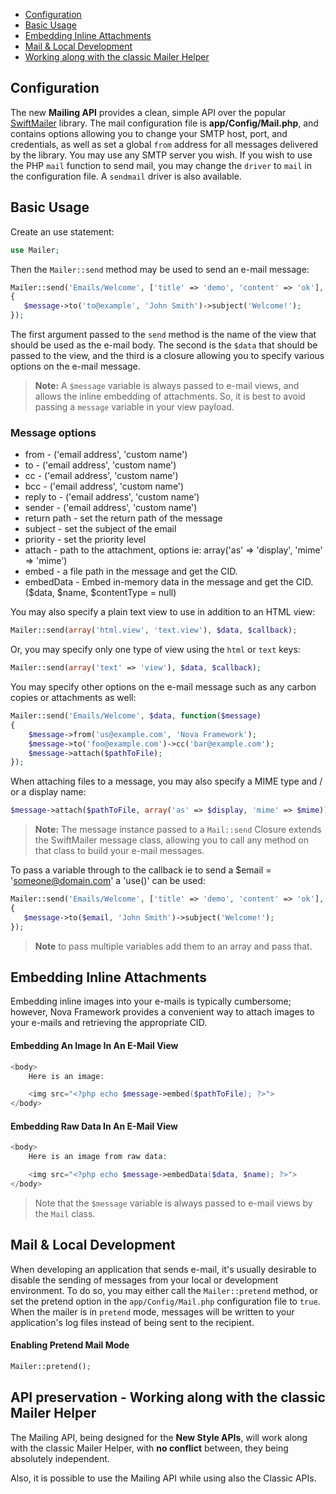 - [Configuration](#mailer-configuration)
- [Basic Usage](#mailer-basic-usage)
- [Embedding Inline Attachments](#embedding-inline-attachments)
- [Mail & Local Development](#mailer-and-local-development)
- [Working along with the classic Mailer Helper](#mailer-and-classic-helper)

<a name="mailer-configuration"></a>
## Configuration

The new **Mailing API** provides a clean, simple API over the popular [SwiftMailer](http://swiftmailer.org) library. The mail configuration file is **app/Config/Mail.php**, and contains options allowing you to change your SMTP host, port, and credentials, as well as set a global `from` address for all messages delivered by the library. You may use any SMTP server you wish. If you wish to use the PHP `mail` function to send mail, you may change the `driver` to `mail` in the configuration file. A `sendmail` driver is also available.

<a name="mailer-basic-usage"></a>
## Basic Usage

Create an use statement:

```php
use Mailer;
```

Then the `Mailer::send` method may be used to send an e-mail message:

```php
Mailer::send('Emails/Welcome', ['title' => 'demo', 'content' => 'ok'], function($message)
{
   $message->to('to@example', 'John Smith')->subject('Welcome!');
});
```
The first argument passed to the `send` method is the name of the view that should be used as the e-mail body. The second is the `$data` that should be passed to the view, and the third is a closure allowing you to specify various options on the e-mail message.

> **Note:** A `$message` variable is always passed to e-mail views, and allows the inline embedding of attachments. So, it is best to avoid passing a `message` variable in your view payload.

### Message options

* from - ('email address', 'custom name')
* to - ('email address', 'custom name')
* cc - ('email address', 'custom name')
* bcc - ('email address', 'custom name')
* reply to - ('email address', 'custom name')
* sender - ('email address', 'custom name')
* return path - set the return path of the message
* subject - set the subject of the email
* priority - set the priority level
* attach - path to the attachment, options ie: array('as' => 'display', 'mime' => 'mime')
* embed - a file path in the message and get the CID.
* embedData - Embed in-memory data in the message and get the CID. ($data, $name, $contentType = null)

You may also specify a plain text view to use in addition to an HTML view:

```php
Mailer::send(array('html.view', 'text.view'), $data, $callback);
```
Or, you may specify only one type of view using the `html` or `text` keys:

```php
Mailer::send(array('text' => 'view'), $data, $callback);
```
You may specify other options on the e-mail message such as any carbon copies or attachments as well:

```php
Mailer::send('Emails/Welcome', $data, function($message)
{
    $message->from('us@example.com', 'Nova Framework');
    $message->to('foo@example.com')->cc('bar@example.com');
    $message->attach($pathToFile);
});
```
When attaching files to a message, you may also specify a MIME type and / or a display name:

```php
$message->attach($pathToFile, array('as' => $display, 'mime' => $mime));
```
> **Note:** The message instance passed to a `Mail::send` Closure extends the SwiftMailer message class, allowing you to call any method on that class to build your e-mail messages.

To pass a variable through to the callback ie to send a $email = 'someone@domain.com' a 'use()' can be used:

```php
Mailer::send('Emails/Welcome', ['title' => 'demo', 'content' => 'ok'], function($message) use($email)
{
   $message->to($email, 'John Smith')->subject('Welcome!');
});
```

> **Note** to pass multiple variables add them to an array and pass that.

<a name="embedding-inline-attachments"></a>
## Embedding Inline Attachments

Embedding inline images into your e-mails is typically cumbersome; however, Nova Framework provides a convenient way to attach images to your e-mails and retrieving the appropriate CID.

#### Embedding An Image In An E-Mail View
```php
<body>
    Here is an image:

    <img src="<?php echo $message->embed($pathToFile); ?>">
</body>
```

#### Embedding Raw Data In An E-Mail View
```php
<body>
    Here is an image from raw data:

    <img src="<?php echo $message->embedData($data, $name); ?>">
</body>
```

> Note that the `$message` variable is always passed to e-mail views by the `Mail` class.

<a name="mail-and-local-development"></a>
## Mail & Local Development

When developing an application that sends e-mail, it's usually desirable to disable the sending of messages from your local or development environment. To do so, you may either call the `Mailer::pretend` method, or set the pretend option in the `app/Config/Mail.php` configuration file to `true`. When the mailer is in `pretend` mode, messages will be written to your application's log files instead of being sent to the recipient.

#### Enabling Pretend Mail Mode
```php
Mailer::pretend();
```
<a name="mailer-and-classic-helper"></a>

## API preservation - Working along with the classic Mailer Helper

The Mailing API, being designed for the **New Style APIs**, will work along with the classic Mailer Helper, with **no conflict** between, they being absolutely independent. 

Also, it is possible to use the Mailing API while using also the Classic APIs.
